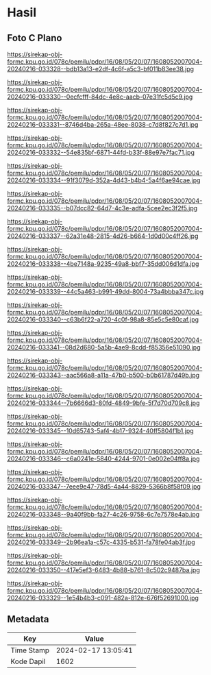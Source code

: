 # Hasil

## Foto C Plano

https://sirekap-obj-formc.kpu.go.id/078c/pemilu/pdpr/16/08/05/20/07/1608052007004-20240216-033328--bdb13a13-e2df-4c6f-a5c3-bf011b83ee38.jpg

https://sirekap-obj-formc.kpu.go.id/078c/pemilu/pdpr/16/08/05/20/07/1608052007004-20240216-033330--0ecfcfff-84dc-4e8c-aacb-07e31fc5d5c9.jpg

https://sirekap-obj-formc.kpu.go.id/078c/pemilu/pdpr/16/08/05/20/07/1608052007004-20240216-033331--8746d4ba-265a-48ee-8038-c7d8f827c7d1.jpg

https://sirekap-obj-formc.kpu.go.id/078c/pemilu/pdpr/16/08/05/20/07/1608052007004-20240216-033332--54e835bf-6871-44fd-b33f-88e97e7fac71.jpg

https://sirekap-obj-formc.kpu.go.id/078c/pemilu/pdpr/16/08/05/20/07/1608052007004-20240216-033334--91f3079d-352a-4d43-b4b4-5a4f6ae94cae.jpg

https://sirekap-obj-formc.kpu.go.id/078c/pemilu/pdpr/16/08/05/20/07/1608052007004-20240216-033335--b07dcc82-64d7-4c3e-adfa-5cee2ec3f2f5.jpg

https://sirekap-obj-formc.kpu.go.id/078c/pemilu/pdpr/16/08/05/20/07/1608052007004-20240216-033337--62a31e48-2815-4d26-b664-1d0d00c4ff26.jpg

https://sirekap-obj-formc.kpu.go.id/078c/pemilu/pdpr/16/08/05/20/07/1608052007004-20240216-033338--4be7148a-9235-49a8-bbf7-35dd006d1dfa.jpg

https://sirekap-obj-formc.kpu.go.id/078c/pemilu/pdpr/16/08/05/20/07/1608052007004-20240216-033339--44c5a463-b991-49dd-8004-73a4bbba347c.jpg

https://sirekap-obj-formc.kpu.go.id/078c/pemilu/pdpr/16/08/05/20/07/1608052007004-20240216-033340--c63b6f22-a720-4c0f-98a8-85e5c5e80caf.jpg

https://sirekap-obj-formc.kpu.go.id/078c/pemilu/pdpr/16/08/05/20/07/1608052007004-20240216-033341--08d2d680-5a5b-4ae9-8cdd-f85356e51090.jpg

https://sirekap-obj-formc.kpu.go.id/078c/pemilu/pdpr/16/08/05/20/07/1608052007004-20240216-033343--aac566a8-a11a-47b0-b500-b0b61787d49b.jpg

https://sirekap-obj-formc.kpu.go.id/078c/pemilu/pdpr/16/08/05/20/07/1608052007004-20240216-033344--7b6666d3-80fd-4849-9bfe-5f7d70d709c8.jpg

https://sirekap-obj-formc.kpu.go.id/078c/pemilu/pdpr/16/08/05/20/07/1608052007004-20240216-033345--10d65743-5af4-4b17-9324-40ff5804f1b1.jpg

https://sirekap-obj-formc.kpu.go.id/078c/pemilu/pdpr/16/08/05/20/07/1608052007004-20240216-033346--c6a0241e-5840-4244-9701-0e002e04ff8a.jpg

https://sirekap-obj-formc.kpu.go.id/078c/pemilu/pdpr/16/08/05/20/07/1608052007004-20240216-033347--7eee9e47-78d5-4a44-8829-5366b8f58f09.jpg

https://sirekap-obj-formc.kpu.go.id/078c/pemilu/pdpr/16/08/05/20/07/1608052007004-20240216-033348--9a40f9bb-fa27-4c26-9758-6c7e7578e4ab.jpg

https://sirekap-obj-formc.kpu.go.id/078c/pemilu/pdpr/16/08/05/20/07/1608052007004-20240216-033349--2b96ea1a-c57c-4335-b531-fa78fe04ab3f.jpg

https://sirekap-obj-formc.kpu.go.id/078c/pemilu/pdpr/16/08/05/20/07/1608052007004-20240216-033350--417e5ef3-6483-4b88-b761-8c502c9487ba.jpg

https://sirekap-obj-formc.kpu.go.id/078c/pemilu/pdpr/16/08/05/20/07/1608052007004-20240216-033329--1e54b4b3-c091-482a-812e-676f52691000.jpg


## Metadata

| Key        | Value               |
| ---------- | ------------------- |
| Time Stamp | 2024-02-17 13:05:41 |
| Kode Dapil | 1602                |



